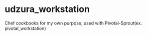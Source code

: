udzura_workstation
==================

Chef cookbooks for my own purpose, used with Pivotal-Sprout(ex. pivotal_workstation)
